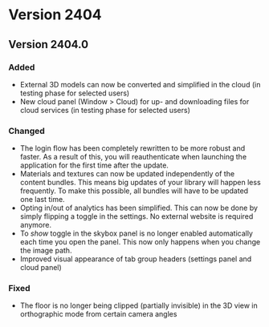 # Version 2404

## Version 2404.0

### Added

* External 3D models can now be converted and simplified in the cloud (in testing phase for selected users)
* New cloud panel (Window > Cloud) for up- and downloading files for cloud services (in testing phase for selected users)

### Changed

* The login flow has been completely rewritten to be more robust and faster. As a result of this, you will reauthenticate when launching the application for the first time after the update.
* Materials and textures can now be updated independently of the content bundles. This means big updates of your library will happen less frequently. To make this possible, all bundles will have to be updated one last time.
* Opting in/out of analytics has been simplified. This can now be done by simply flipping a toggle in the settings. No external website is required anymore.
* To _show_ toggle in the skybox panel is no longer enabled automatically each time you open the panel. This now only happens when you change the image path.
* Improved visual appearance of tab group headers (settings panel and cloud panel)

### Fixed

* The floor is no longer being clipped (partially invisible) in the 3D view in orthographic mode from certain camera angles
